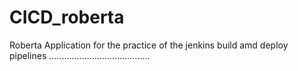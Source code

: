 # CICD_roberta

Roberta Application for the practice of the jenkins build amd deploy pipelines  ........................................
